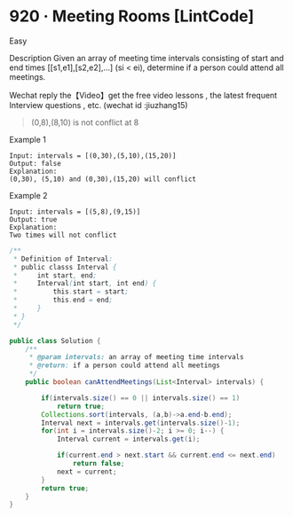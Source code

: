 # 920 · Meeting Rooms [LintCode]
Easy


Description
Given an array of meeting time intervals consisting of start and end times [[s1,e1],[s2,e2],...] (si < ei), determine if a person could attend all meetings.

Wechat reply the【Video】get the free video lessons , the latest frequent Interview questions , etc. (wechat id :jiuzhang15)


> (0,8),(8,10) is not conflict at 8


Example 1
```
Input: intervals = [(0,30),(5,10),(15,20)]
Output: false
Explanation: 
(0,30), (5,10) and (0,30),(15,20) will conflict
```
Example 2
```
Input: intervals = [(5,8),(9,15)]
Output: true
Explanation: 
Two times will not conflict 
```

```java
/**
 * Definition of Interval:
 * public classs Interval {
 *     int start, end;
 *     Interval(int start, int end) {
 *         this.start = start;
 *         this.end = end;
 *     }
 * }
 */

public class Solution {
    /**
     * @param intervals: an array of meeting time intervals
     * @return: if a person could attend all meetings
     */
    public boolean canAttendMeetings(List<Interval> intervals) {

        if(intervals.size() == 0 || intervals.size() == 1)
            return true;
        Collections.sort(intervals, (a,b)->a.end-b.end);
        Interval next = intervals.get(intervals.size()-1);
        for(int i = intervals.size()-2; i >= 0; i--) {
            Interval current = intervals.get(i);

            if(current.end > next.start && current.end <= next.end)
                return false;
            next = current;
        }
        return true;
    }
}

```
